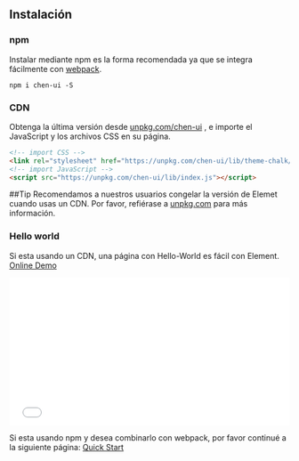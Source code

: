 ## Instalación

### npm

Instalar mediante npm es la forma recomendada ya que se integra fácilmente con [webpack](https://webpack.js.org/).

```shell
npm i chen-ui -S
```

### CDN

Obtenga la última versión desde [unpkg.com/chen-ui](https://unpkg.com/chen-ui/) , e importe el JavaScript y los archivos CSS en su página.

```html
<!-- import CSS -->
<link rel="stylesheet" href="https://unpkg.com/chen-ui/lib/theme-chalk/index.css">
<!-- import JavaScript -->
<script src="https://unpkg.com/chen-ui/lib/index.js"></script>
```

##Tip
Recomendamos a nuestros usuarios congelar la versión de Elemet cuando usas un CDN. Por favor, refiérase a [unpkg.com](https://unpkg.com) para más información.

### Hello world

Si esta usando un CDN, una página con Hello-World es fácil con Element. [Online Demo](https://codepen.io/ziyoung/pen/rRKYpd)

<iframe height="265" style="width: 100%;" scrolling="no" title="Element demo" src="//codepen.io/ziyoung/embed/rRKYpd/?height=265&theme-id=light&default-tab=html,result" frameborder="no" allowtransparency="true" allowfullscreen="true">
  See the Pen <a href='https://codepen.io/ziyoung/pen/rRKYpd/'>Element demo</a> by hetech
  (<a href='https://codepen.io/ziyoung'>@ziyoung</a>) on <a href='https://codepen.io'>CodePen</a>.
</iframe>

Si esta usando npm y desea combinarlo con webpack, por favor continué a la siguiente página: [Quick Start](/#/es/component/quickstart)
